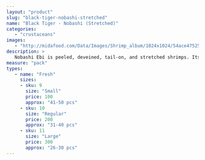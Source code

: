 ```yaml
---
layout: "product"
slug: "black-tiger-nobashi-stretched"
name: "Black Tiger - Nobashi (Stretched)"
categories:
   - "crustaceans"
images:
   - "http://midafood.com/Data/Images/Shrimp_album/1024x1024/54ace47525b26390.jpg"
description: >
   Nobashi Ebi is peeled, deveined, tail-on, and stretched shrimps. Its sweet taste and firm texture make it perfect for Tempura.
measure: "pack"
types: 
   - name: "Fresh"
     sizes: 
     - sku: 9
       size: "Small"
       price: 100
       approx: "41-50 pcs"
     - sku: 10
       size: "Regular"
       price: 200
       approx: "31-40 pcs"
     - sku: 11
       size: "Large"
       price: 300
       approx: "26-30 pcs"
---
```

